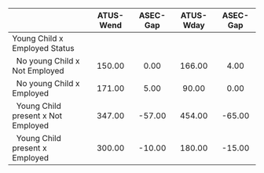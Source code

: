 
|                      |    ATUS-Wend |     ASEC-Gap |    ATUS-Wday |     ASEC-Gap |
| -------------------- | :----------: | :----------: | :----------: | :----------: |
| Young Child x Employed Status |              |              |              |              |
| &nbsp;&nbsp;No young Child x Not Employed |       150.00 |         0.00 |       166.00 |         4.00 |
| &nbsp;&nbsp;No young Child x Employed |       171.00 |         5.00 |        90.00 |         0.00 |
| &nbsp;&nbsp;Young Child present x Not Employed |       347.00 |       -57.00 |       454.00 |       -65.00 |
| &nbsp;&nbsp;Young Child present x Employed |       300.00 |       -10.00 |       180.00 |       -15.00 |

